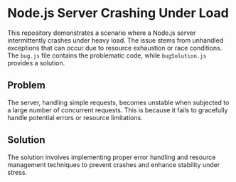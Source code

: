 # Node.js Server Crashing Under Load

This repository demonstrates a scenario where a Node.js server intermittently crashes under heavy load. The issue stems from unhandled exceptions that can occur due to resource exhaustion or race conditions.  The `bug.js` file contains the problematic code, while `bugSolution.js` provides a solution.

## Problem

The server, handling simple requests, becomes unstable when subjected to a large number of concurrent requests. This is because it fails to gracefully handle potential errors or resource limitations.

## Solution

The solution involves implementing proper error handling and resource management techniques to prevent crashes and enhance stability under stress.